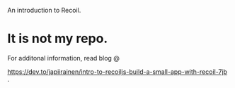 An introduction to Recoil.
# It is not my repo. 

For additonal information, read blog @

https://dev.to/japiirainen/intro-to-recoiljs-build-a-small-app-with-recoil-7jb .